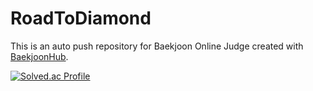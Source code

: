 # RoadToDiamond
This is an auto push repository for Baekjoon Online Judge created with [BaekjoonHub](https://github.com/BaekjoonHub/BaekjoonHub).


[![Solved.ac Profile](http://mazassumnida.wtf/api/generate_badge?boj=minjs4562)](https://solved.ac/minjs4562)
